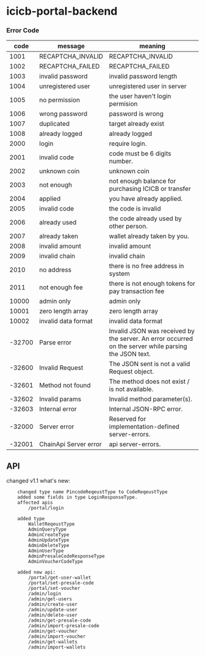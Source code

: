 # icicb-portal-backend
### Error Code
| code | message | meaning |
| --- | --- | --- |
| 1001 | RECAPTCHA_INVALID | RECAPTCHA_INVALID
| 1002 | RECAPTCHA_FAILED | RECAPTCHA_FAILED
| 1003 | invalid password | invalid password length
| 1004 | unregistered user | unregistered user in server
| 1005 | no permission | the user haven't login permision
| 1006 | wrong password | password is wrong
| 1007 | duplicated | target already exist
| 1008 | already logged | already logged
| 2000 | login | require login.
| 2001 | invalid code | code must be 6 digits number.
| 2002 | unknown coin | unknown coin
| 2003 | not enough | not enough balance for purchasing ICICB or transfer
| 2004 | applied | you have already applied.
| 2005 | invalid code | the code is invalid
| 2006 | already used | the code already used by other person.
| 2007 | already taken | wallet already taken by you.
| 2008 | invalid amount | invalid amount
| 2009 | invalid chain | invalid chain
| 2010 | no address | there is no free address in system 
| 2011 | not enough fee | there is not enough tokens for pay transaction fee
| 10000 | admin only | admin only
| 10001 | zero length array | zero length array
| 10002 | invalid data format | invalid data format
| -32700 | Parse error | Invalid JSON was received by the server. An error occurred on the server while parsing the JSON text. |
| -32600 | Invalid Request | The JSON sent is not a valid Request object. |
| -32601 | Method not found | The method does not exist / is not available. |
| -32602 | Invalid params | Invalid method parameter(s). |
| -32603 | Internal error | Internal JSON-RPC error. |
| -32000 | Server error | Reserved for implementation-defined server-errors. |
| -32001 | ChainApi Server error | api server-errors. |
## API
	

changed v1.1 what's new:
```
	changed type name PincodeReqeustType to CodeReqeustType
	added some fields in type LoginResponseType.
	affected apis
		/portal/login

	added type
		WalletReqeustType
		AdminQueryType
		AdminCreateType
		AdminUpdateType
		AdminDeleteType
		AdminUserType
		AdminPresaleCodeResponseType
		AdminVoucherCodeType

	added new api:
		/portal/get-user-wallet
		/portal/set-presale-code
		/portal/set-voucher
		/admin/login
		/admin/get-users
		/admin/create-user
		/admin/update-user
		/admin/delete-user
		/admin/get-presale-code
		/admin/import-presale-code
		/admin/get-voucher
		/admin/import-voucher
		/admin/get-wallets
		/admin/import-wallets
```
